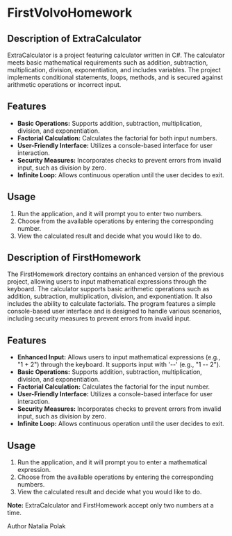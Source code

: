 # FirstVolvoHomework

## Description of ExtraCalculator

ExtraCalculator is a project featuring calculator written in C#. The calculator meets basic mathematical requirements such as addition, subtraction, multiplication, division, exponentiation, and includes variables. The project implements conditional statements, loops, methods, and is secured against arithmetic operations or incorrect input.

## Features

- **Basic Operations:** Supports addition, subtraction, multiplication, division, and exponentiation.
- **Factorial Calculation:** Calculates the factorial for both input numbers.
- **User-Friendly Interface:** Utilizes a console-based interface for user interaction.
- **Security Measures:** Incorporates checks to prevent errors from invalid input, such as division by zero.
- **Infinite Loop:** Allows continuous operation until the user decides to exit.

  
## Usage

1. Run the application, and it will prompt you to enter two numbers.
2. Choose from the available operations by entering the corresponding number.
3. View the calculated result and decide what you would like to do.


## Description of FirstHomework

The FirstHomework directory contains an enhanced version of the previous project, allowing users to input mathematical expressions through the keyboard. The calculator supports basic arithmetic operations such as addition, subtraction, multiplication, division, and exponentiation. It also includes the ability to calculate factorials. The program features a simple console-based user interface and is designed to handle various scenarios, including security measures to prevent errors from invalid input.

## Features

- **Enhanced Input:** Allows users to input mathematical expressions (e.g., "1 + 2") through the keyboard. It supports input with '--' (e.g., "1 -- 2").
- **Basic Operations:** Supports addition, subtraction, multiplication, division, and exponentiation.
- **Factorial Calculation:** Calculates the factorial for the input number.
- **User-Friendly Interface:** Utilizes a console-based interface for user interaction.
- **Security Measures:** Incorporates checks to prevent errors from invalid input, such as division by zero.
- **Infinite Loop:** Allows continuous operation until the user decides to exit.

## Usage

1. Run the application, and it will prompt you to enter a mathematical expression.
2. Choose from the available operations by entering the corresponding numbers.
3. View the calculated result and decide what you would like to do.
   
**Note:** ExtraCalculator and FirstHomework accept only two numbers at a time.

Author
Natalia Polak
